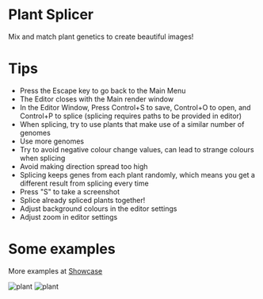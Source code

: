 # Plant Splicer
Mix and match plant genetics to create beautiful images!

# Tips
- Press the Escape key to go back to the Main Menu
- The Editor closes with the Main render window
- In the Editor Window, Press Control+S to save, Control+O to open, and Control+P to splice (splicing requires paths to be provided in editor)
- When splicing, try to use plants that make use of a similar number of genomes
- Use more genomes
- Try to avoid negative colour change values, can lead to strange colours when splicing
- Avoid making direction spread too high
- Splicing keeps genes from each plant randomly, which means you get a different result from splicing every time
- Press "S" to take a screenshot
- Splice already spliced plants together!
- Adjust background colours in the editor settings
- Adjust zoom in editor settings

# Some examples
More examples at [Showcase](https://github.com/Wurnace/plant_splicer/tree/Showcase)

![plant](https://github.com/Wurnace/plant_splicer/assets/122387227/5c75d1e8-789b-481d-bafd-8ee127c1e522) ![plant](https://github.com/Wurnace/plant_splicer/assets/122387227/413a2da3-d7f8-4131-999c-ca3af1fb9342)


